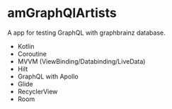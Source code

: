 # amGraphQlArtists

A app for testing GraphQL with graphbrainz database.

- Kotlin
- Coroutine
- MVVM (ViewBinding/Databinding/LiveData)
- Hilt
- GraphQL with Apollo
- Glide
- RecyclerView
- Room
